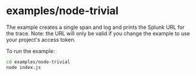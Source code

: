# examples/node-trivial

The example creates a single span and log and prints the Splunk URL for the trace. Note: the URL will only be valid if you change the example to use your project's access token.

To run the example:

```bash
cd examples/node-trivial
node index.js
```
